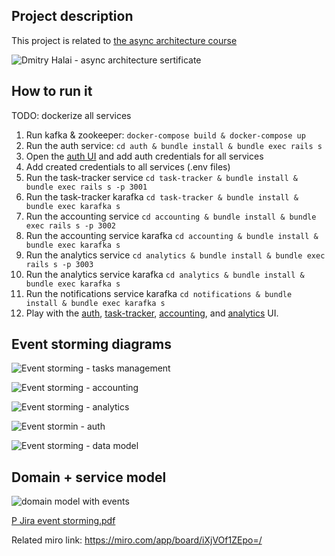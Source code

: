 Project description
---

This project is related to [the async architecture course](https://education.borshev.com/architecture)


![Dmitry Halai - async architecture sertificate](https://user-images.githubusercontent.com/453727/114204553-9cfe9080-9959-11eb-94a3-8272bdfdc379.png)



How to run it
---

TODO: dockerize all services

1. Run kafka & zookeeper: `docker-compose build & docker-compose up`
2. Run the auth service: `cd auth & bundle install & bundle exec rails s`
3. Open the [auth UI](http://localhost:3000) and add auth credentials for all services
4. Add created credentials to all services (.env files)
5. Run the task-tracker service `cd task-tracker & bundle install & bundle exec rails s -p 3001`
6. Run the task-tracker karafka `cd task-tracker & bundle install & bundle exec karafka s`
7. Run the accounting service `cd accounting & bundle install & bundle exec rails s -p 3002`
8. Run the accounting service karafka `cd accounting & bundle install & bundle exec karafka s`
9. Run the analytics service `cd analytics & bundle install & bundle exec rails s -p 3003`
10. Run the analytics service karafka `cd analytics & bundle install & bundle exec karafka s`
11. Run the notifications service karafka `cd notifications & bundle install & bundle exec karafka s`
12. Play with the [auth](http://localhost:3000), [task-tracker](http://localhost:3001), [accounting](http://localhost:3002), and [analytics](http://localhost:3003) UI.


Event storming diagrams
---


![Event storming - tasks management](https://user-images.githubusercontent.com/453727/111066103-a2350080-84bd-11eb-8b75-cdedda616966.jpg)


![Event storming - accounting](https://user-images.githubusercontent.com/453727/111066114-a7924b00-84bd-11eb-9ccb-21d222b6829d.jpg)


![Event storming - analytics](https://user-images.githubusercontent.com/453727/111066117-aeb95900-84bd-11eb-98bb-20123e898626.jpg)


![Event stormin - auth](https://user-images.githubusercontent.com/453727/111066125-b547d080-84bd-11eb-9b29-941b85fe9226.jpg)


![Event storming - data model](https://user-images.githubusercontent.com/453727/113508310-91712b00-954f-11eb-8ca7-822f0f6cf41c.jpg)



Domain + service model
---

![domain model with events](https://user-images.githubusercontent.com/453727/113508317-9afa9300-954f-11eb-9c35-63ea798a71aa.jpg)


[P Jira event storming.pdf](https://github.com/dhalai/p-jira/files/6136525/P.Jira.event.storming.pdf)


Related miro link: https://miro.com/app/board/iXjVOf1ZEpo=/
